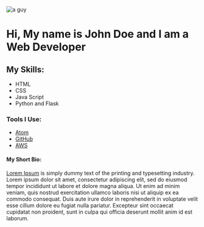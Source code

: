 <!DOCTYPE html>
<html>
<head>
  <title> HTML Basics </title>
  <link href="style.css" type="text/css" rel="stylesheet">
</head>
  <img src="https://user-images.githubusercontent.com/595772/30081026-a5fe1c34-9253-11e7-8859-535b514834ee.jpg" alt="a guy"/>
  <h1>
      Hi, My name is John Doe and I am a Web Developer
  </h1>
  <body>
    <h2>
    My Skills:
    </h2>
    <ul>
      <li> HTML </li>
      <li> CSS </li>
      <li> Java Script </li>
      <li> Python and Flask </li>
    </ul>
    <h3>
      Tools I Use:
    </h3>
    <ul>
      <li> <a href="https://atom.io" target="_blank">Atom</a> </li>
      <li> <a href="https://github.com" target="_blank">GitHub</a> </li>
      <li> <a href="https://aws.amazon.com" target="_blank">AWS</a> </li>
    </ul>
    <h4>
      My Short Bio:
    </h4>
    <p1>
      <a href="http://www.lipsum.com" target="_blank">Lorem Ipsum</a> is simply dummy text of the printing and typesetting industry.
    </p1>
    <p2>
      Lorem ipsum dolor sit amet, consectetur adipiscing elit, sed do eiusmod tempor
       incididunt ut labore et dolore magna aliqua. Ut enim ad minim veniam, quis
       nostrud exercitation ullamco laboris nisi ut aliquip ex ea commodo consequat.
      Duis aute irure dolor in reprehenderit in voluptate velit esse cillum dolore eu
      fugiat nulla pariatur. Excepteur sint occaecat cupidatat non proident, sunt in
      culpa qui officia deserunt mollit anim id est laborum.
    </p2>
  </body>
</html>
